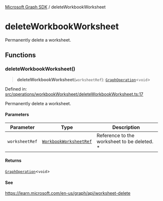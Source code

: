 [Microsoft Graph SDK](README.md) / deleteWorkbookWorksheet

# deleteWorkbookWorksheet

Permanently delete a worksheet.

## Functions

### deleteWorkbookWorksheet()

> **deleteWorkbookWorksheet**(`worksheetRef`): [`GraphOperation`](GraphOperation.md#graphoperation)\<`void`\>

Defined in: [src/operations/workbookWorksheet/deleteWorkbookWorksheet.ts:17](https://github.com/Future-Secure-AI/microsoft-graph/blob/main/src/operations/workbookWorksheet/deleteWorkbookWorksheet.ts#L17)

Permanently delete a worksheet.

#### Parameters

| Parameter | Type | Description |
| ------ | ------ | ------ |
| `worksheetRef` | [`WorkbookWorksheetRef`](WorkbookWorksheet-1.md#workbookworksheetref) | Reference to the worksheet to be deleted. * |

#### Returns

[`GraphOperation`](GraphOperation.md#graphoperation)\<`void`\>

#### See

https://learn.microsoft.com/en-us/graph/api/worksheet-delete
